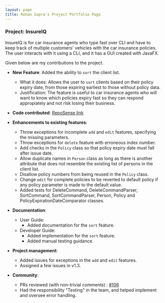 ```yaml
---
layout: page
title: Rohan Sapra's Project Portfolio Page
---
```


### Project: InsureIQ

InsureIQ is for car insurance agents who type fast over CLI and have to keep track of multiple customers' vehicles with the car insurance policies.
The user interacts with it using a CLI, and it has a GUI created with JavaFX.

Given below are my contributions to the project.

* **New Feature**: Added the ability to `sort` the client list.
    * What it does: Allows the user to `sort` clients based on their policy expiry date, from those expiring earliest to those without policy data.
    * Justification: The feature is useful to car insurance agents who will want to know which policies expiry fast so they can respond appropiately and not risk losing their business.

* **Code contributed**: [RepoSense link](https://nus-cs2103-ay2324s1.github.io/tp-dashboard/?search=RSXIX&breakdown=true)

* **Enhancements to existing features**:
    * Throw exceptions for incomplete `add` and `edit` features, specifying the missing parameters.
    * Throw exceptions for `delete` feature with erroneous index number.
    * Add checks in the `Policy` class so that policy expiry date must fall after issue date.
    * Allow duplicate names in `Person` class as long as there is another attribute that does not resemble the existing list of persons in the client list.
    * Disallow policy numbers from being reused in the `Policy` class.
    * Change `edit` for complete policies to be reverted to default policy if any policy parameter is made to the default value.
    * Added tests for DeleteCommand, DeleteCommandParser, SortCommand, SortCommandParser, Person, Policy and PolicyExpirationDateComparator classes.

* **Documentation**:
    * User Guide:
        * Added documentation for the `sort` feature.
    * Developer Guide:
        * Added implementation for the `sort` feature.
        * Added manual testing guidance.

* **Project management**:
    * Added issues for exceptions in the `add` and `edit` features.
    * Assigned a few issues in v1.3.

* **Community**:
    * PRs reviewed (with non-trivial comments) : [\#106](https://github.com/AY2324S1-CS2103T-W16-3/tp/pull/106)
    * Had the responsibility "Testing" in the team, and helped implement and oversee error handling.


